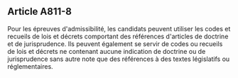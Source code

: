 Article A811-8
----
Pour les épreuves d'admissibilité, les candidats peuvent utiliser les codes et
recueils de lois et décrets comportant des références d'articles de doctrine et
de jurisprudence. Ils peuvent également se servir de codes ou recueils de lois
et décrets ne contenant aucune indication de doctrine ou de jurisprudence sans
autre note que des références à des textes législatifs ou réglementaires.
